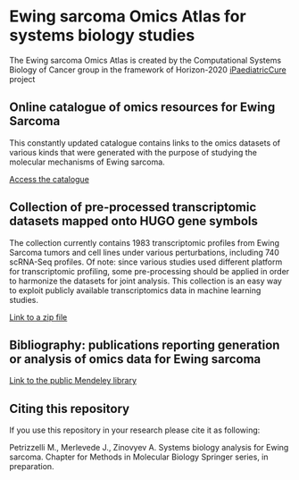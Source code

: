 # Ewing sarcoma Omics Atlas for systems biology studies

The Ewing sarcoma Omics Atlas is created by the Computational Systems Biology of Cancer group in the framework of Horizon-2020 [iPaediatricCure](https://ipc-project.eu/) project

## Online catalogue of omics resources for Ewing Sarcoma

This constantly updated catalogue contains links to the omics datasets of 
various kinds that were generated with the purpose of studying the molecular mechanisms 
of Ewing sarcoma.

[Access the catalogue](https://sysbio-curie.github.io/EwSOmicsAtlas/index.html)

## Collection of pre-processed transcriptomic datasets mapped onto HUGO gene symbols

The collection currently contains 1983 transcriptomic profiles from Ewing Sarcoma tumors and cell lines under various perturbations,
including 740 scRNA-Seq profiles.
Of note: since various studies used different platform for transcriptomic profiling, some pre-processing should be applied in order to harmonize the datasets for joint analysis.
This collection is an easy way to exploit publicly available transcriptomics data in machine learning studies.

[Link to a zip file](https://drive.google.com/file/d/1U70seFitrm8VCfemx4rvH92PyMpm-jya/view?usp=sharing)

## Bibliography: publications reporting generation or analysis of omics data for Ewing sarcoma

[Link to the public Mendeley library](https://www.mendeley.com/community/ewing-sarcoma-systems-biology-publications/)

## Citing this repository

If you use this repository in your research please cite it as following:

Petrizzelli M., Merlevede J., Zinovyev A. Systems biology analysis for Ewing sarcoma. Chapter for Methods in Molecular Biology Springer series, in preparation.

